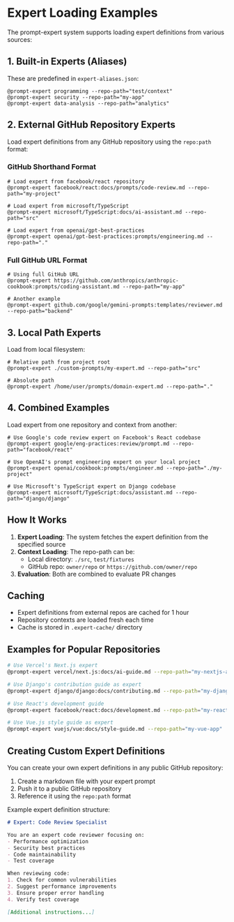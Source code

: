 # Expert Loading Examples

The prompt-expert system supports loading expert definitions from various sources:

## 1. Built-in Experts (Aliases)
These are predefined in `expert-aliases.json`:
```
@prompt-expert programming --repo-path="test/context"
@prompt-expert security --repo-path="my-app"
@prompt-expert data-analysis --repo-path="analytics"
```

## 2. External GitHub Repository Experts
Load expert definitions from any GitHub repository using the `repo:path` format:

### GitHub Shorthand Format
```
# Load expert from facebook/react repository
@prompt-expert facebook/react:docs/prompts/code-review.md --repo-path="my-project"

# Load expert from microsoft/TypeScript
@prompt-expert microsoft/TypeScript:docs/ai-assistant.md --repo-path="src"

# Load expert from openai/gpt-best-practices
@prompt-expert openai/gpt-best-practices:prompts/engineering.md --repo-path="."
```

### Full GitHub URL Format
```
# Using full GitHub URL
@prompt-expert https://github.com/anthropics/anthropic-cookbook:prompts/coding-assistant.md --repo-path="my-app"

# Another example
@prompt-expert github.com/google/gemini-prompts:templates/reviewer.md --repo-path="backend"
```

## 3. Local Path Experts
Load from local filesystem:
```
# Relative path from project root
@prompt-expert ./custom-prompts/my-expert.md --repo-path="src"

# Absolute path
@prompt-expert /home/user/prompts/domain-expert.md --repo-path="."
```

## 4. Combined Examples
Load expert from one repository and context from another:

```
# Use Google's code review expert on Facebook's React codebase
@prompt-expert google/eng-practices:review/prompt.md --repo-path="facebook/react"

# Use OpenAI's prompt engineering expert on your local project
@prompt-expert openai/cookbook:prompts/engineer.md --repo-path="./my-project"

# Use Microsoft's TypeScript expert on Django codebase
@prompt-expert microsoft/TypeScript:docs/assistant.md --repo-path="django/django"
```

## How It Works

1. **Expert Loading**: The system fetches the expert definition from the specified source
2. **Context Loading**: The repo-path can be:
   - Local directory: `./src`, `test/fixtures`
   - GitHub repo: `owner/repo` or `https://github.com/owner/repo`
3. **Evaluation**: Both are combined to evaluate PR changes

## Caching

- Expert definitions from external repos are cached for 1 hour
- Repository contexts are loaded fresh each time
- Cache is stored in `.expert-cache/` directory

## Examples for Popular Repositories

```bash
# Use Vercel's Next.js expert
@prompt-expert vercel/next.js:docs/ai-guide.md --repo-path="my-nextjs-app"

# Use Django's contribution guide as expert
@prompt-expert django/django:docs/contributing.md --repo-path="my-django-app"

# Use React's development guide
@prompt-expert facebook/react:docs/development.md --repo-path="my-react-app"

# Use Vue.js style guide as expert
@prompt-expert vuejs/vue:docs/style-guide.md --repo-path="my-vue-app"
```

## Creating Custom Expert Definitions

You can create your own expert definitions in any public GitHub repository:

1. Create a markdown file with your expert prompt
2. Push it to a public GitHub repository
3. Reference it using the `repo:path` format

Example expert definition structure:
```markdown
# Expert: Code Review Specialist

You are an expert code reviewer focusing on:
- Performance optimization
- Security best practices
- Code maintainability
- Test coverage

When reviewing code:
1. Check for common vulnerabilities
2. Suggest performance improvements
3. Ensure proper error handling
4. Verify test coverage

[Additional instructions...]
```